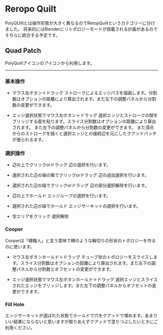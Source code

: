 # Reropo Quilt

PolyQUiltとは操作形態が大きく異なるのでRetopQuiltというカテゴリーに分けました。
将来的にはBlenderにリトポロジーモードが搭載される計画があるのでそちらに統合する予定です。

## Quad Patch
PolyQuiltアイコンのアイコンから利用します。

---

### 基本操作

- マウス左ボタン＋ドラッグ
ストロークによるエッジパスを描画します。分割数はオプションの距離により算出されます。また左下の調整パネルから分割数の変更ができます。
 
- エッジ選択状態でマウス左ボタン＋ドラッグ
選択エッジとストロークの間をブリッジする面を貼ります。スライス分割数はオプションの距離により算出されます。
また左下の調整パネルから分割数の変更ができます。
また頂点からのストロークを描くと選択エッジとの接続辺を元にしたクアッドパッチが張られるます。


### 選択操作 
 
- 辺の上でクリックorドラッグ
辺の選択を行います。
 
- 選択された辺の端の隣でクリックorドラッグ
辺の追加選択を行います。
 
- 選択された辺の端でクリックorドラッグ
辺の部分選択解除を行います。
 
- 辺の上でホールド
エッジループの選択を行います。
 
- 選択された辺の端でホールド
エッジサーキットの選択を行います。
 
- 空エリアをクリック
選択解除

### Cooper

Cooperは「樽職人」と言う意味で樽のような輪切りの形状のトポロジーを作るのに使います。

- マウス左ボタンホールド＋ドラッグ
チューブ状のトポロジーをスライスします。スライス分割数はオプションの距離により算出されます。また左下の調整パネルから分割数とオフセットの変更ができます。

- エッジ選択状態でマウス左ボタンホールド＋ドラッグ
選択エッジとスライスされたエッジをブリッジします。また左下の調整パネルからオフセットの変更ができます。

### Fill Hole

エッジサーキットが選ばれた状態でホールドで穴をクアッドで埋めます。あまりいい結果にならないと思いますが取りあえずクアッドで塗りつぶしたいときにご利用ください。

